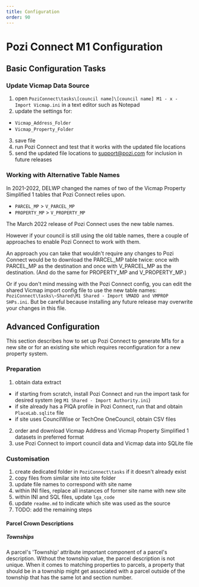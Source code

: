 ```yaml
---
title: Configuration
order: 90
---
```


# Pozi Connect M1 Configuration

## Basic Configuration Tasks
### Update Vicmap Data Source

1. open `PoziConnect\tasks\[council name]\[council name] M1 - x - Import Vicmap.ini` in a text editor such as Notepad
2. update the settings for:
  * `Vicmap_Address_Folder`
  * `Vicmap_Property_Folder`
3. save file
4. run Pozi Connect and test that it works with the updated file locations
5. send the updated file locations to support@pozi.com for inclusion in future releases

### Working with Alternative Table Names

In 2021-2022, DELWP changed the names of two of the Vicmap Property Simplified 1 tables that Pozi Connect relies upon.

* `PARCEL_MP` > `V_PARCEL_MP`
* `PROPERTY_MP` > `V_PROPERTY_MP`

The March 2022 release of Pozi Connect uses the new table names.

However if your council is still using the old table names, there a couple of approaches to enable Pozi Connect to work with them.

An approach you can take that wouldn't require any changes to Pozi Connect would be to download the PARCEL_MP table twice: once with PARCEL_MP as the destination and once with V_PARCEL_MP as the destination. (And do the same for PROPERTY_MP and V_PROPERTY_MP.)

Or if you don't mind messing with the Pozi Connect config, you can edit the shared Vicmap import config file to use the new table names: `PoziConnect\tasks\~Shared\M1 Shared - Import VMADD and VMPROP SHPs.ini`. But be careful because installing any future release may overwrite your changes in this file.

## Advanced Configuration

This section describes how to set up Pozi Connect to generate M1s for a new site or for an existing site which requires reconfiguration for a new property system.

### Preparation

1. obtain data extract
  * if starting from scratch, install Pozi Connect and run the import task for desired system (eg `M1 Shared - Import Authority.ini`)
  * if site already has a PIQA profile in Pozi Connect, run that and obtain `PlaceLab.sqlite` file
  * if site uses CouncilWise or TechOne OneCouncil, obtain CSV files
2. order and download Vicmap Address and Vicmap Property Simplified 1 datasets in preferred format
3. use Pozi Connect to import council data and Vicmap data into SQLite file

### Customisation

1. create dedicated folder in `PoziConnect\tasks` if it doesn't already exist
2. copy files from similar site into site folder
3. update file names to correspond with site name
4. within INI files, replace all instances of former site name with new site
5. within INI and SQL files, update `lga_code`
6. update `readme.md` to indicate which site was used as the source
7. TODO: add the remaining steps

#### Parcel Crown Descriptions

##### Townships

A parcel's 'Township' attribute important component of a parcel's description. Without the township value, the parcel description is not unique. When it comes to matching properties to parcels, a property that should be in a township might get associated with a parcel outside of the township that has the same lot and section number.
